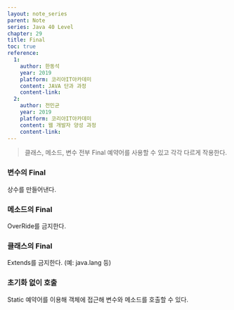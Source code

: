 ```yaml
---
layout: note_series
parent: Note
series: Java 40 Level
chapter: 29
title: Final
toc: true
reference:
  1:
    author: 한동석
    year: 2019
    platform: 코리아IT아카데미
    content: JAVA 단과 과정
    content-link:
  2:
    author: 전민균
    year: 2019
    platform: 코리아IT아카데미
    content: 웹 개발자 양성 과정
    content-link: 
---
```


> 클래스, 메소드, 변수 전부 Final 예약어를 사용할 수 있고 각각 다르게 작용한다.

### 변수의 Final
상수를 만들어낸다.

### 메소드의 Final
OverRide를 금지한다.

### 클래스의 Final
Extends를 금지한다. (예: java.lang 등)

###  초기화 없이 호출
Static 예약어를 이용해 객체에 접근해 변수와 메소드를 호출할 수 있다.